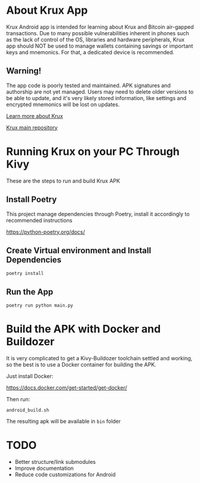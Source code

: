 # About Krux App
Krux Android app is intended for learning about Krux and Bitcoin air-gapped transactions. Due to many possible vulnerabilities inherent in phones such as the lack of control of the OS, libraries and hardware peripherals, Krux app should NOT be used to manage wallets containing savings or important keys and mnemonics. For that, a dedicated device is recommended.

## Warning!
The app code is poorly tested and maintained. APK signatures and authorship are not yet managed. Users may need to delete older versions to be able to update, and it's very likely stored information, like settings and encrypted mnemonics will be lost on updates.

[Learn more about Krux](https://selfcustody.github.io/krux/getting-started/)

[Krux main repository](https://github.com/selfcustody/krux)

# Running Krux on your PC Through Kivy
These are the steps to run and build Krux APK

## Install Poetry
This project manage dependencies through Poetry, install it accordingly to recommended instructions

https://python-poetry.org/docs/

## Create Virtual environment and Install Dependencies
```
poetry install
```

## Run the App
```
poetry run python main.py
```

# Build the APK with Docker and Buildozer
It is very complicated to get a Kivy-Buildozer toolchain settled and working, so the best is to use a Docker container for building the APK.

Just install Docker:

https://docs.docker.com/get-started/get-docker/

Then run:

```
android_build.sh
```

The resulting apk will be available in `bin` folder

# TODO
- Better structure/link submodules
- Improve documentation
- Reduce code customizations for Android
